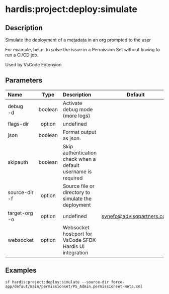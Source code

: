 <!-- This file has been generated with command 'sf hardis:doc:plugin:generate'. Please do not update it manually or it may be overwritten -->
# hardis:project:deploy:simulate

## Description

Simulate the deployment of a metadata in an org prompted to the user
  
For example, helps to solve the issue in a Permission Set without having to run a CI/CD job.

Used by VsCode Extension

## Parameters

| Name              |  Type   | Description                                                   |           Default           | Required | Options |
|:------------------|:-------:|:--------------------------------------------------------------|:---------------------------:|:--------:|:-------:|
| debug<br/>-d      | boolean | Activate debug mode (more logs)                               |                             |          |         |
| flags-dir         | option  | undefined                                                     |                             |          |         |
| json              | boolean | Format output as json.                                        |                             |          |         |
| skipauth          | boolean | Skip authentication check when a default username is required |                             |          |         |
| source-dir<br/>-f | option  | Source file or directory to simulate the deployment           |                             |          |         |
| target-org<br/>-o | option  | undefined                                                     | <synefo@advisopartners.com> |          |         |
| websocket         | option  | Websocket host:port for VsCode SFDX Hardis UI integration     |                             |          |         |

## Examples

```shell
sf hardis:project:deploy:simulate --source-dir force-app/defaut/main/permissionset/PS_Admin.permissionset-meta.xml
```


